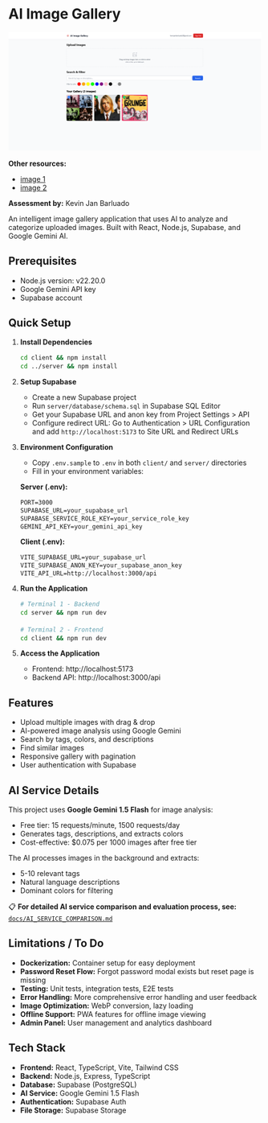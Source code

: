 # AI Image Gallery

![Main Application View](docs/images/main.png)

**Other resources:**
- [image 1](docs/images/image_1.png) 
- [image 2](docs/images/image_2.png)

**Assessment by:** Kevin Jan Barluado

An intelligent image gallery application that uses AI to analyze and categorize uploaded images. Built with React, Node.js, Supabase, and Google Gemini AI.

## Prerequisites

- Node.js version: v22.20.0
- Google Gemini API key
- Supabase account

## Quick Setup

1. **Install Dependencies**
   ```bash
   cd client && npm install
   cd ../server && npm install
   ```

2. **Setup Supabase**
   - Create a new Supabase project
   - Run `server/database/schema.sql` in Supabase SQL Editor
   - Get your Supabase URL and anon key from Project Settings > API
   - Configure redirect URL: Go to Authentication > URL Configuration and add `http://localhost:5173` to Site URL and Redirect URLs

3. **Environment Configuration**
   - Copy `.env.sample` to `.env` in both `client/` and `server/` directories
   - Fill in your environment variables:
   
   **Server (.env):**
   ```
   PORT=3000
   SUPABASE_URL=your_supabase_url
   SUPABASE_SERVICE_ROLE_KEY=your_service_role_key
   GEMINI_API_KEY=your_gemini_api_key
   ```
   
   **Client (.env):**
   ```
   VITE_SUPABASE_URL=your_supabase_url
   VITE_SUPABASE_ANON_KEY=your_supabase_anon_key
   VITE_API_URL=http://localhost:3000/api
   ```

4. **Run the Application**
   ```bash
   # Terminal 1 - Backend
   cd server && npm run dev
   
   # Terminal 2 - Frontend
   cd client && npm run dev
   ```

5. **Access the Application**
   - Frontend: http://localhost:5173
   - Backend API: http://localhost:3000/api

## Features

- Upload multiple images with drag & drop
- AI-powered image analysis using Google Gemini
- Search by tags, colors, and descriptions
- Find similar images
- Responsive gallery with pagination
- User authentication with Supabase

## AI Service Details

This project uses **Google Gemini 1.5 Flash** for image analysis:
- Free tier: 15 requests/minute, 1500 requests/day
- Generates tags, descriptions, and extracts colors
- Cost-effective: $0.075 per 1000 images after free tier

The AI processes images in the background and extracts:
- 5-10 relevant tags
- Natural language descriptions
- Dominant colors for filtering

📋 **For detailed AI service comparison and evaluation process, see:** [`docs/AI_SERVICE_COMPARISON.md`](docs/AI_SERVICE_COMPARISON.md)

## Limitations / To Do

- **Dockerization:** Container setup for easy deployment
- **Password Reset Flow:** Forgot password modal exists but reset page is missing
- **Testing:** Unit tests, integration tests, E2E tests
- **Error Handling:** More comprehensive error handling and user feedback
- **Image Optimization:** WebP conversion, lazy loading
- **Offline Support:** PWA features for offline image viewing
- **Admin Panel:** User management and analytics dashboard

## Tech Stack

- **Frontend:** React, TypeScript, Vite, Tailwind CSS
- **Backend:** Node.js, Express, TypeScript
- **Database:** Supabase (PostgreSQL)
- **AI Service:** Google Gemini 1.5 Flash
- **Authentication:** Supabase Auth
- **File Storage:** Supabase Storage
